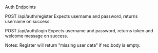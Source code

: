 Auth Endpoints

POST    /api/auth/register  Expects username and password, returns username on success.



POST    /api/auth/login     Expects username and password, returns token and welcome message on success.

Notes: Register will return "missing user data" if req.body is empty.